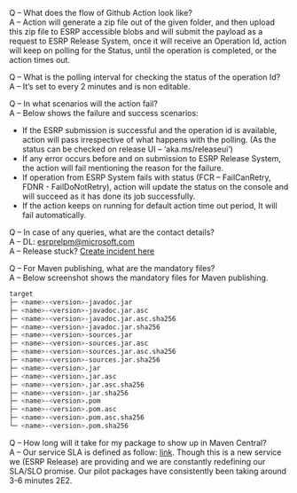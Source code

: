 Q – What does the flow of Github Action look like? <br/>
A – Action will generate a zip file out of the given folder, and then upload this zip file to ESRP accessible blobs and will submit the payload as a request to ESRP Release System, once it will receive an Operation Id, action will keep on polling for the Status, until the operation is completed, or the action times out.


Q – What is the polling interval for checking the status of the operation Id? <br/>
A – It’s set to every 2 minutes and is non editable.


Q – In what scenarios will the action fail?<br/>
A – Below shows the failure and success scenarios:
-	If the ESRP submission is successful and the operation id is available, action will pass irrespective of what happens with the polling. (As the status can be checked on release UI – ‘aka.ms/releaseui’)
-	If any error occurs before and on submission to ESRP Release System, the action will fail mentioning the reason for the failure.
-	If operation from ESRP System fails with status (FCR – FailCanRetry, FDNR - FailDoNotRetry), action will update the status on the console and will succeed as it has done its job successfully.
-	If the action keeps on running for default action time out period, It will fail automatically.


Q – In case of any queries, what are the contact details?<br/>
A – DL: [esrprelpm@microsoft.com](esrprelpm@microsoft.com) <br/>
A – Release stuck? [Create incident here](https://portal.microsofticm.com/imp/v3/incidents/create?tmpl=t2P123)


Q – For Maven publishing, what are the mandatory files?<br/>
A – Below screenshot shows the mandatory files for Maven publishing.<br/>
```bash 
target                                              
├─ <name>-<version>-javadoc.jar             
├─ <name>-<version>-javadoc.jar.asc         
├─ <name>-<version>-javadoc.jar.asc.sha256  
├─ <name>-<version>-javadoc.jar.sha256      
├─ <name>-<version>-sources.jar             
├─ <name>-<version>-sources.jar.asc         
├─ <name>-<version>-sources.jar.asc.sha256  
├─ <name>-<version>-sources.jar.sha256      
├─ <name>-<version>.jar                     
├─ <name>-<version>.jar.asc                 
├─ <name>-<version>.jar.asc.sha256          
├─ <name>-<version>.jar.sha256              
├─ <name>-<version>.pom                     
├─ <name>-<version>.pom.asc                 
├─ <name>-<version>.pom.asc.sha256          
└─ <name>-<version>.pom.sha256              
```


Q – How long will it take for my package to show up in Maven Central? <br/>
A – Our service SLA is defined as follow: [link](https://microsoft.sharepoint.com/teams/prss/esrp/info/ESRP%20Onboarding%20Wiki/ESRP%20Service%20Level%20Objectives.aspx). Though this is a new service we (ESRP Release) are providing and we are constantly redefining our SLA/SLO promise. Our pilot packages have consistently been taking around 3-6 minutes 2E2.